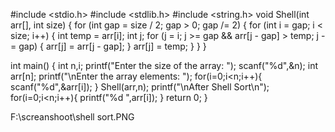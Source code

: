 #include <stdio.h>
#include <stdlib.h>
#include <string.h>
void Shell(int arr[], int size) {
    for (int gap = size / 2; gap > 0; gap /= 2) {
        for (int i = gap; i < size; i++) {
            int temp = arr[i];
            int j;
            for (j = i; j >= gap && arr[j - gap] > temp; j -= gap) {
                arr[j] = arr[j - gap];
            }
            arr[j] = temp;
        }
    }
}

int main() {
    int n,i;
    printf("Enter the size of the array: ");
    scanf("%d",&n);
    int arr[n];
    printf("\nEnter the array elements: ");
    for(i=0;i<n;i++){
    	scanf("%d",&arr[i]);
	}
    Shell(arr,n);
    printf("\nAfter Shell Sort\n");
    for(i=0;i<n;i++){
    	printf("%d ",arr[i]);
	}
	return 0;
}


F:\screanshoot\shell sort.PNG
